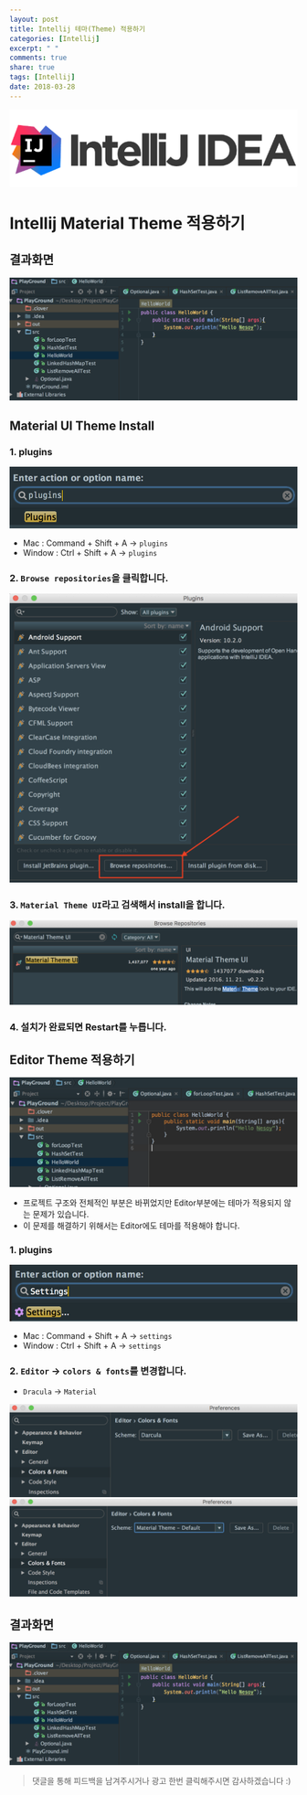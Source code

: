 ```yaml
---
layout: post
title: Intellij 테마(Theme) 적용하기
categories: [Intellij]
excerpt: " "
comments: true
share: true
tags: [Intellij]
date: 2018-03-28
---
```

![No Image](/assets/posts/20180328/0.png)

# Intellij Material Theme 적용하기

## 결과화면
![No Image](/assets/posts/20180328/1.png)

## Material UI Theme Install
### 1. plugins
![No Image](/assets/posts/20180328/2.png)
- Mac : Command + Shift + A -> `plugins`
- Window : Ctrl + Shift + A -> `plugins`



### 2. `Browse repositories`을 클릭합니다.
![No Image](/assets/posts/20180328/3.png)


### 3. `Material Theme UI`라고 검색해서 install을 합니다.
![No Image](/assets/posts/20180328/4.png)

### 4. 설치가 완료되면 Restart를 누릅니다.

## Editor Theme 적용하기
![No Image](/assets/posts/20180328/5.png)
- 프로젝트 구조와 전체적인 부분은 바뀌었지만 Editor부분에는 테마가 적용되지 않는 문제가 있습니다.
- 이 문제를 해결하기 위해서는 Editor에도 테마를 적용해야 합니다.

### 1. plugins
![No Image](/assets/posts/20180328/6.png)
- Mac : Command + Shift + A -> `settings`
- Window : Ctrl + Shift + A -> `settings`

### 2. `Editor` -> `colors & fonts`를 변경합니다.
- `Dracula` -> `Material`

![No Image](/assets/posts/20180328/7.png)
![No Image](/assets/posts/20180328/8.png)


## 결과화면
![No Image](/assets/posts/20180328/1.png)

> 댓글을 통해 피드백을 남겨주시거나 광고 한번 클릭해주시면 감사하겠습니다 :)